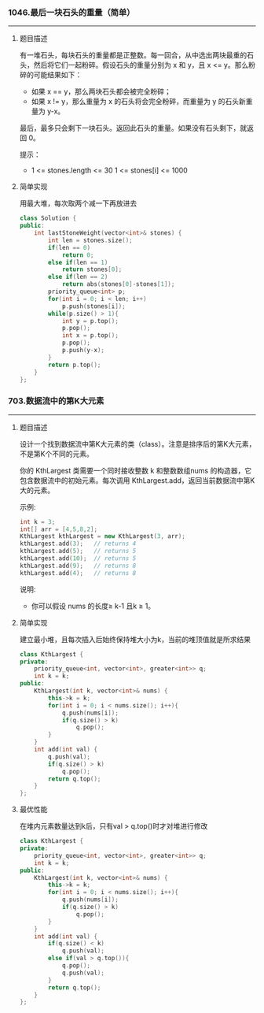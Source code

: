 ### 1046.最后一块石头的重量（简单）

---

1. 题目描述

   有一堆石头，每块石头的重量都是正整数。每一回合，从中选出两块最重的石头，然后将它们一起粉碎。假设石头的重量分别为 x 和 y，且 x <= y。那么粉碎的可能结果如下：

   - 如果 x == y，那么两块石头都会被完全粉碎；
   - 如果 x != y，那么重量为 x 的石头将会完全粉碎，而重量为 y 的石头新重量为 y-x。

   最后，最多只会剩下一块石头。返回此石头的重量。如果没有石头剩下，就返回 0。

    

   提示：

   - 1 <= stones.length <= 30
     1 <= stones[i] <= 1000

2. 简单实现

   用最大堆，每次取两个减一下再放进去

   ```c++
   class Solution {
   public:
       int lastStoneWeight(vector<int>& stones) {
           int len = stones.size();
           if(len == 0)
               return 0;
           else if(len == 1)
               return stones[0];
           else if(len == 2)
               return abs(stones[0]-stones[1]);
           priority_queue<int> p;
           for(int i = 0; i < len; i++)
               p.push(stones[i]);
           while(p.size() > 1){
               int y = p.top();
               p.pop();
               int x = p.top();
               p.pop();
               p.push(y-x);
           }
           return p.top();
       }
   };
   ```

### 703.数据流中的第K大元素

---

1. 题目描述

   设计一个找到数据流中第K大元素的类（class）。注意是排序后的第K大元素，不是第K个不同的元素。

   你的 KthLargest 类需要一个同时接收整数 k 和整数数组nums 的构造器，它包含数据流中的初始元素。每次调用 KthLargest.add，返回当前数据流中第K大的元素。

   示例:

   ```c++
   int k = 3;
   int[] arr = [4,5,8,2];
   KthLargest kthLargest = new KthLargest(3, arr);
   kthLargest.add(3);   // returns 4
   kthLargest.add(5);   // returns 5
   kthLargest.add(10);  // returns 5
   kthLargest.add(9);   // returns 8
   kthLargest.add(4);   // returns 8
   ```

   说明:

   - 你可以假设 nums 的长度≥ k-1 且k ≥ 1。

2. 简单实现

   建立最小堆，且每次插入后始终保持堆大小为k，当前的堆顶值就是所求结果

   ```c++
   class KthLargest {
   private:
       priority_queue<int, vector<int>, greater<int>> q;
       int k = k;
   public:
       KthLargest(int k, vector<int>& nums) {
           this->k = k;
           for(int i = 0; i < nums.size(); i++){
               q.push(nums[i]);
               if(q.size() > k)
                   q.pop();
           }
       }
       int add(int val) {
           q.push(val);
           if(q.size() > k)
               q.pop();
           return q.top();
       }
   };
   ```

3. 最优性能

   在堆内元素数量达到k后，只有val > q.top()时才对堆进行修改

   ```c++
   class KthLargest {
   private:
       priority_queue<int, vector<int>, greater<int>> q;
       int k = k;
   public:
       KthLargest(int k, vector<int>& nums) {
           this->k = k;
           for(int i = 0; i < nums.size(); i++){
               q.push(nums[i]);
               if(q.size() > k)
                   q.pop();
           }
       }
       int add(int val) {
           if(q.size() < k)
               q.push(val);
           else if(val > q.top()){
               q.pop();
               q.push(val);
           }
           return q.top();
       }
   };
   ```


